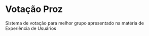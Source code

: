 # Votação Proz
Sistema de votação para melhor grupo apresentado na matéria de Experiência de Usuários
